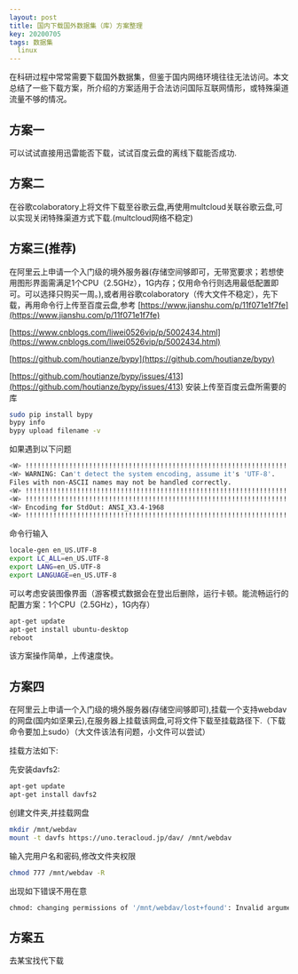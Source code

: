 ```yaml
---
layout: post
title: 国内下载国外数据集（库）方案整理
key: 20200705
tags: 数据集
  linux
---
```

在科研过程中常常需要下载国外数据集，但鉴于国内网络环境往往无法访问。本文总结了一些下载方案，所介绍的方案适用于合法访问国际互联网情形，或特殊渠道流量不够的情况。

## 方案一
可以试试直接用迅雷能否下载，试试百度云盘的离线下载能否成功.

## 方案二
在谷歌colaboratory上将文件下载至谷歌云盘,再使用multcloud关联谷歌云盘,可以实现关闭特殊渠道方式下载.(multcloud网络不稳定)

## 方案三(推荐)
在阿里云上申请一个入门级的境外服务器(存储空间够即可，无带宽要求；若想使用图形界面需满足1个CPU（2.5GHz），1G内存；仅用命令行则选用最低配置即可。可以选择只购买一周。),或者用谷歌colaboratory（传大文件不稳定），先下载，再用命令行上传至百度云盘,参考
[https://www.jianshu.com/p/11f071e1f7fe](https://www.jianshu.com/p/11f071e1f7fe)

[https://www.cnblogs.com/liwei0526vip/p/5002434.html](https://www.cnblogs.com/liwei0526vip/p/5002434.html)

[https://github.com/houtianze/bypy](https://github.com/houtianze/bypy)

[https://github.com/houtianze/bypy/issues/413](https://github.com/houtianze/bypy/issues/413)
安装上传至百度云盘所需要的库
```bash
sudo pip install bypy
bypy info
bypy upload filename -v
```
如果遇到以下问题
```bash
<W> !!!!!!!!!!!!!!!!!!!!!!!!!!!!!!!!!!!!!!!!!!!!!!!!!!!!!!!!!!!!!!!!!!!!!!!!!!!!!!!!!!!!!!!!!!!!!!!!!!!!!!!!!!!!!!!!!!!!!!!!!!!!!!!!!!!!!!!!!!!!!!!!!!!!!!!!!!!!!!!!
<W> WARNING: Can't detect the system encoding, assume it's 'UTF-8'.
Files with non-ASCII names may not be handled correctly.
<W> !!!!!!!!!!!!!!!!!!!!!!!!!!!!!!!!!!!!!!!!!!!!!!!!!!!!!!!!!!!!!!!!!!!!!!!!!!!!!!!!!!!!!!!!!!!!!!!!!!!!!!!!!!!!!!!!!!!!!!!!!!!!!!!!!!!!!!!!!!!!!!!!!!!!!!!!!!!!!!!!
<W> !!!!!!!!!!!!!!!!!!!!!!!!!!!!!!!!!!!!!!!!!!!!!!!!!!!!!!!!!!!!!!!!!!!!!!!!!!!!!!!!!!!!!!!!!!!!!!!!!!!!!!!!!!!!!!!!!!!!!!!!!!!!!!!!!!!!!!!!!!!!!!!!!!!!!!!!!!!!!!!!
<W> Encoding for StdOut: ANSI_X3.4-1968
<W> !!!!!!!!!!!!!!!!!!!!!!!!!!!!!!!!!!!!!!!!!!!!!!!!!!!!!!!!!!!!!!!!!!!!!!!!!!!!!!!!!!!!!!!!!!!!!!!!!!!!!!!!!!!!!!!!!!!!!!!!!!!!!!!!!!!!!!!!!!!!!!!!!!!!!!!!!!!!!!!!
```
命令行输入
```bash
locale-gen en_US.UTF-8
export LC_ALL=en_US.UTF-8
export LANG=en_US.UTF-8
export LANGUAGE=en_US.UTF-8
```
可以考虑安装图像界面（游客模式数据会在登出后删除，运行卡顿。能流畅运行的配置方案：1个CPU（2.5GHz），1G内存）
```bash
apt-get update
apt-get install ubuntu-desktop
reboot
```
该方案操作简单，上传速度快。

## 方案四
在阿里云上申请一个入门级的境外服务器(存储空间够即可),挂载一个支持webdav的网盘(国内如坚果云),在服务器上挂载该网盘,可将文件下载至挂载路径下.（下载命令要加上sudo）（大文件该法有问题，小文件可以尝试）

挂载方法如下:

先安装davfs2:
```bash
apt-get update
apt-get install davfs2
```
创建文件夹,并挂载网盘
```bash
mkdir /mnt/webdav
mount -t davfs https://uno.teracloud.jp/dav/ /mnt/webdav
```
输入完用户名和密码,修改文件夹权限
```bash
chmod 777 /mnt/webdav -R
```
出现如下错误不用在意
```bash
chmod: changing permissions of '/mnt/webdav/lost+found': Invalid argument
```

## 方案五
去某宝找代下载
